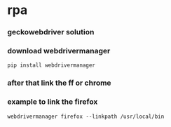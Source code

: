 # rpa

### geckowebdriver solution
### download webdrivermanager
    pip install webdrivermanager

### after that link the ff or chrome 
### example to link the firefox 

    webdrivermanager firefox --linkpath /usr/local/bin